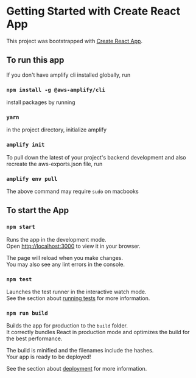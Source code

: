 # Getting Started with Create React App

This project was bootstrapped with [Create React App](https://github.com/facebook/create-react-app).

## To run this app

If you don't have amplify cli installed globally, run
### `npm install -g @aws-amplify/cli`

install packages by running
### `yarn`

in the project directory, initialize amplify
### `amplify init`

To pull down the latest of your project's backend development and also recreate the aws-exports.json file, run 

### `amplify env pull`

The above command may require `sudo` on macbooks

## To start the App
### `npm start`

Runs the app in the development mode.\
Open [http://localhost:3000](http://localhost:3000) to view it in your browser.

The page will reload when you make changes.\
You may also see any lint errors in the console.

### `npm test`

Launches the test runner in the interactive watch mode.\
See the section about [running tests](https://facebook.github.io/create-react-app/docs/running-tests) for more information.

### `npm run build`

Builds the app for production to the `build` folder.\
It correctly bundles React in production mode and optimizes the build for the best performance.

The build is minified and the filenames include the hashes.\
Your app is ready to be deployed!

See the section about [deployment](https://facebook.github.io/create-react-app/docs/deployment) for more information.
